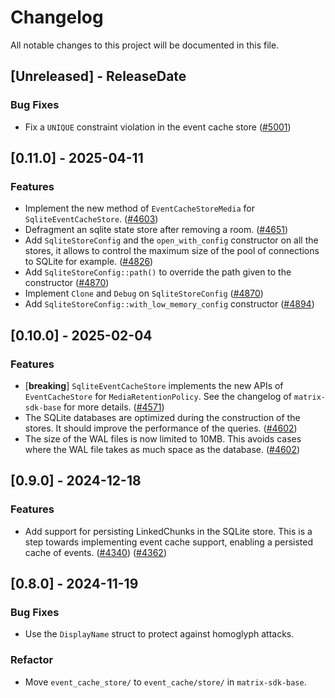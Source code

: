# Changelog

All notable changes to this project will be documented in this file.

<!-- next-header -->

## [Unreleased] - ReleaseDate

### Bug Fixes

- Fix a `UNIQUE` constraint violation in the event cache store
  ([#5001](https://github.com/matrix-org/matrix-rust-sdk/pull/5001))

## [0.11.0] - 2025-04-11

### Features

- Implement the new method of `EventCacheStoreMedia` for `SqliteEventCacheStore`.
  ([#4603](https://github.com/matrix-org/matrix-rust-sdk/pull/4603))
- Defragment an sqlite state store after removing a room.
  ([#4651](https://github.com/matrix-org/matrix-rust-sdk/pull/4651))
- Add `SqliteStoreConfig` and the `open_with_config` constructor on all the
  stores, it allows to control the maximum size of the pool of connections to
  SQLite for example.
  ([#4826](https://github.com/matrix-org/matrix-rust-sdk/pull/4826))
- Add `SqliteStoreConfig::path()` to override the path given to the constructor
  ([#4870](https://github.com/matrix-org/matrix-rust-sdk/pull/4870/))
- Implement `Clone` and `Debug` on `SqliteStoreConfig`
  ([#4870](https://github.com/matrix-org/matrix-rust-sdk/pull/4870/))
- Add `SqliteStoreConfig::with_low_memory_config` constructor
  ([#4894](https://github.com/matrix-org/matrix-rust-sdk/pull/4894))

## [0.10.0] - 2025-02-04

### Features

- [**breaking**] `SqliteEventCacheStore` implements the new APIs of
  `EventCacheStore` for `MediaRetentionPolicy`. See the changelog of
  `matrix-sdk-base` for more details.
  ([#4571](https://github.com/matrix-org/matrix-rust-sdk/pull/4571))
- The SQLite databases are optimized during the construction of the stores. It
  should improve the performance of the queries.
  ([#4602](https://github.com/matrix-org/matrix-rust-sdk/pull/4602))
- The size of the WAL files is now limited to 10MB. This avoids cases where the
  WAL file takes as much space as the database.
  ([#4602](https://github.com/matrix-org/matrix-rust-sdk/pull/4602))

## [0.9.0] - 2024-12-18

### Features

- Add support for persisting LinkedChunks in the SQLite store. This is a step
  towards implementing event cache support, enabling a persisted cache of
  events.
  ([#4340](https://github.com/matrix-org/matrix-rust-sdk/pull/4340)) ([#4362](https://github.com/matrix-org/matrix-rust-sdk/pull/4362))

## [0.8.0] - 2024-11-19

### Bug Fixes

- Use the `DisplayName` struct to protect against homoglyph attacks.


### Refactor

- Move `event_cache_store/` to `event_cache/store/` in `matrix-sdk-base`.


